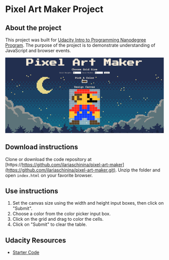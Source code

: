 # Pixel Art Maker Project

## About the project
This project was built for [Udacity Intro to Programming Nanodegree Program](https://www.udacity.com/course/intro-to-programming-nanodegree--nd000).
The purpose of the project is to demonstrate understanding of JavaScript and browser events.

![screenshot](Screenshot.png)


## Download instructions
Clone or download the code repository at [https://https://github.com/ilariaschinina/pixel-art-maker](https://github.com/ilariaschinina/pixel-art-maker.git). 
Unzip the folder and open `index.html` on your favorite browser.


## Use instructions
1. Set the canvas size using the width and height input boxes, then click on "Submit".
2. Choose a color from the color picker input box.
3. Click on the grid and drag to color the cells.
4. Click on "Submit" to clear the table.


## Udacity Resources
* [Starter Code](https://github.com/udacity/project-pixel-art-maker-starter)

